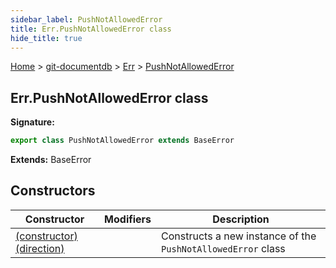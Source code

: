 ```yaml
---
sidebar_label: PushNotAllowedError
title: Err.PushNotAllowedError class
hide_title: true
---
```


[Home](./index.md) &gt; [git-documentdb](./git-documentdb.md) &gt; [Err](./git-documentdb.err.md) &gt; [PushNotAllowedError](./git-documentdb.err.pushnotallowederror.md)

## Err.PushNotAllowedError class


<b>Signature:</b>

```typescript
export class PushNotAllowedError extends BaseError 
```
<b>Extends:</b> BaseError

## Constructors

|  Constructor | Modifiers | Description |
|  --- | --- | --- |
|  [(constructor)(direction)](./git-documentdb.err.pushnotallowederror._constructor_.md) |  | Constructs a new instance of the <code>PushNotAllowedError</code> class |


